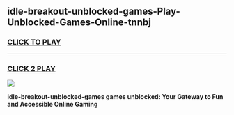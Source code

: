 
## idle-breakout-unblocked-games-Play-Unblocked-Games-Online-tnnbj
<h3>
<a href="https://premium76.site?title=idle-breakout-unblocked-games&ref=25A">CLICK TO PLAY</a></h3>
<hr>

<h3>
<a href="https://premium76.site?title=idle-breakout-unblocked-games&ref=25A">CLICK 2 PLAY</a>
  
</h3>

<a href="https://premium76.site?title=idle-breakout-unblocked-games&ref=25A"><img src="https://clearcache.store/games.png"></a>


**idle-breakout-unblocked-games games unblocked: Your Gateway to Fun and Accessible Online Gaming**
